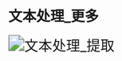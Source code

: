 # 文本处理_更多

<img src="https://img.alicdn.com/imgextra/i1/533062069/O1CN01c389cb1R9eAp4xFkc_!!533062069.gif" alt="文本处理_提取" style="zoom:200%;" />

